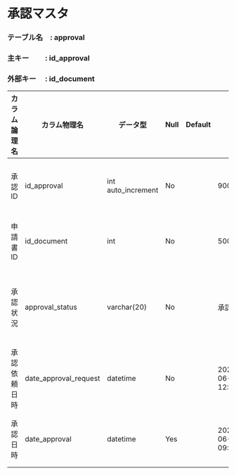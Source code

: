 # 承認マスタ

### テーブル名　: approval
### 主キー　 　: id_approval
### 外部キー　 : id_document 

| カラム論理名   | カラム物理名                  | データ型                | Null | Default | 例                   | 備考              |
| -------- | ----------------------- | ------------------- | ---- | ------- | ------------------- | --------------- |
| 承認 ID    | id\_approval            | int auto\_increment | No   |         | 9001                | 主キー（自動採番）       |
| 申請書 ID    | id\_document            | int                 | No   |         | 5001                | 書類マスタの外部キー      |
| 承認状況     | approval\_status        | varchar(20)         | No   |         | 承認済                 | '未承認', '承認済' など |
| 承認依頼日時   | date\_approval\_request | datetime            | No   |         | 2025-06-01 12:00:00 |                 |
| 承認日時     | date\_approval          | datetime            | Yes  |         | 2025-06-02 09:15:00 | 承認済み時のみ登録       |